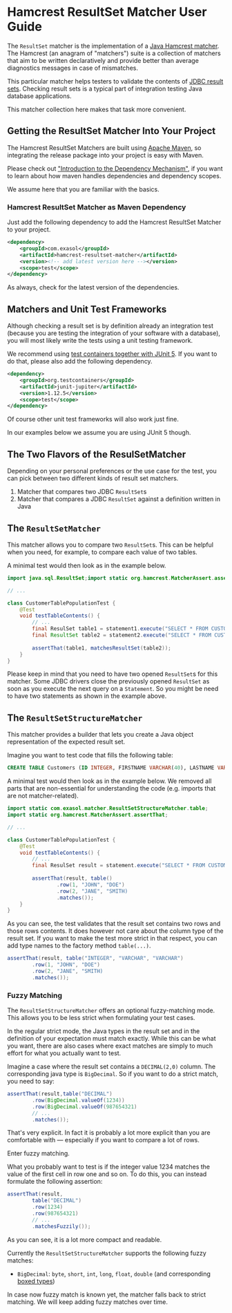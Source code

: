 # Hamcrest ResultSet Matcher User Guide

The `ResultSet` matcher is the implementation of a [Java Hamcrest matcher](JavaHamcrest). The Hamcrest (an anagram of "matchers") suite is a collection of matchers that aim to be written declaratively and provide better than average diagnostics messages in case of mismatches.

This particular matcher helps testers to validate the contents of [JDBC result sets](https://docs.oracle.com/en/java/javase/11/docs/api/java.sql/java/sql/ResultSet.html). Checking result sets is a typical part of integration testing Java database applications.

This matcher collection here makes that task more convenient.

## Getting the ResultSet Matcher Into Your Project

The Hamcrest ResultSet Matchers are built using [Apache Maven](https://maven.apache.org/), so integrating the release package into your project is easy with Maven.

Please check out ["Introduction to the Dependency Mechanism"](http://maven.apache.org/guides/introduction/introduction-to-dependency-mechanism.html), if you want to learn about how maven handles dependencies and dependency scopes.

We assume here that you are familiar with the basics.

### Hamcrest ResultSet Matcher as Maven Dependency

Just add the following dependency to add the Hamcrest ResultSet Matcher to your project.

```xml
<dependency>
    <groupId>com.exasol</groupId>
    <artifactId>hamcrest-resultset-matcher</artifactId>
    <version><!-- add latest version here --></version>
    <scope>test</scope>
</dependency>
```

As always, check for the latest version of the dependencies.

## Matchers and Unit Test Frameworks

Although checking a result set is by definition already an integration test (because you are testing the integration of your software with a database), you will most likely write the tests using a unit testing framework.

We recommend using [test containers together with JUnit 5](https://www.testcontainers.org/test_framework_integration/junit_5/). If you want to do that, please also add the following dependency.

```xml
<dependency>
    <groupId>org.testcontainers</groupId>
    <artifactId>junit-jupiter</artifactId>
    <version>1.12.5</version>
    <scope>test</scope>
</dependency>
```

Of course other unit test frameworks will also work just fine.

In our examples below we assume you are using JUnit 5 though.

## The Two Flavors of the ResulSetMatcher

Depending on your personal preferences or the use case for the test, you can pick between two different kinds of result set matchers.

1. Matcher that compares two JDBC `ResultSet`s
2. Matcher that compares a JDBC `ResultSet` against a definition written in Java

## The `ResultSetMatcher`

This matcher allows you to compare two `ResultSet`s. This can be helpful when you need, for example, to compare each value of two tables.

A minimal test would then look as in the example below.

```java
import java.sql.ResultSet;import static org.hamcrest.MatcherAssert.assertThat;

// ...

class CustomerTablePopulationTest {
    @Test
    void testTableContents() {
        // ...
        final ResulSet table1 = statement1.execute("SELECT * FROM CUSTOMERS");
        final ResultSet table2 = statement2.execute("SELECT * FROM CUSTOMERS2");
        
        assertThat(table1, matchesResultSet(table2));
    } 
}
```

Please keep in mind that you need to have two opened `ResultSet`s for this matcher. 
Some JDBC drivers close the previously opened `ResultSet` as soon as you execute the next query on a `Statement`. 
So you might be need to have two statements as shown in the example above. 

## The `ResultSetStructureMatcher`

This matcher provides a builder that lets you create a Java object representation of the expected result set.

Imagine you want to test code that fills the following table:

```sql
CREATE TABLE Customers (ID INTEGER, FIRSTNAME VARCHAR(40), LASTNAME VARCHAR(40));
```

A minimal test would then look as in the example below. We removed all parts that are non-essential for understanding the code (e.g. imports that are not matcher-related).

```java
import static com.exasol.matcher.ResultSetStructureMatcher.table;
import static org.hamcrest.MatcherAssert.assertThat;

// ...

class CustomerTablePopulationTest {
    @Test
    void testTableContents() {
        // ...
        final ResulSet result = statement.execute("SELECT * FROM CUSTOMERS");
        
        assertThat(result, table()
                .row(1, "JOHN", "DOE")
                .row(2, "JANE", "SMITH)
                .matches());
    } 
}
```

As you can see, the test validates that the result set contains two rows and those rows contents. It does however not care about the column type of the result set. If you want to make the test more strict in that respect, you can add type names to the factory method `table(...)`.

```java
assertThat(result, table("INTEGER", "VARCHAR", "VARCHAR")
        .row(1, "JOHN", "DOE")
        .row(2, "JANE", "SMITH)
        .matches());
```


### Fuzzy Matching

The `ResultSetStructureMatcher` offers an optional fuzzy-matching mode. This allows you to be less strict when formulating your test cases.

In the regular strict mode, the Java types in the result set and in the definition of your expectation must match exactly. While this can be what you want, there are also cases where exact matches are simply to much effort for what you actually want to test.

Imagine a case where the result set contains a `DECIMAL(2,0)` column. The corresponding java type is `BigDecimal`. So if you want to do a strict match, you need to say:

```java
assertThat(result,table("DECIMAL")
        .row(BigDecimal.valueOf(1234))
        .row(BigDecimal.valueOf(987654321)
        // ...
        .matches());
```

That's very explicit. In fact it is probably a lot more explicit than you are comfortable with &mdash; especially if you want to compare a lot of rows.

Enter fuzzy matching.

What you probably want to test is if the integer value 1234 matches the value of the first cell in row one and so on. To do this, you can instead formulate the following assertion:

```java
assertThat(result,
        table("DECIMAL")
        .row(1234)
        .row(987654321)
        // ...
        .matchesFuzzily());
```

As you can see, it is a lot more compact and readable.

Currently the `ResultSetStructureMatcher` supports the following fuzzy matches:

* `BigDecimal`: `byte`, `short`, `int`, `long`, `float`, `double` (and corresponding [boxed types](https://docs.oracle.com/javase/tutorial/java/data/autoboxing.html))

In case now fuzzy match is known yet, the matcher falls back to strict matching. We will keep adding fuzzy matches over time.